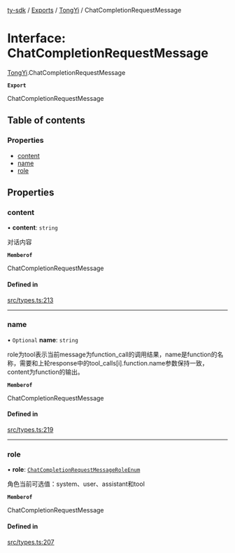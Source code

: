 [ty-sdk](../readme.md) / [Exports](../modules.md) / [TongYi](../modules/TongYi.md) / ChatCompletionRequestMessage

# Interface: ChatCompletionRequestMessage

[TongYi](../modules/TongYi.md).ChatCompletionRequestMessage

**`Export`**

ChatCompletionRequestMessage

## Table of contents

### Properties

- [content](TongYi.ChatCompletionRequestMessage.md#content)
- [name](TongYi.ChatCompletionRequestMessage.md#name)
- [role](TongYi.ChatCompletionRequestMessage.md#role)

## Properties

### content

• **content**: `string`

对话内容

**`Memberof`**

ChatCompletionRequestMessage

#### Defined in

[src/types.ts:213](https://github.com/isnl/ty-sdk/blob/fb52f37/src/types.ts#L213)

___

### name

• `Optional` **name**: `string`

role为tool表示当前message为function_call的调用结果，name是function的名称，需要和上轮response中的tool_calls[i].function.name参数保持一致，content为function的输出。

**`Memberof`**

ChatCompletionRequestMessage

#### Defined in

[src/types.ts:219](https://github.com/isnl/ty-sdk/blob/fb52f37/src/types.ts#L219)

___

### role

• **role**: [`ChatCompletionRequestMessageRoleEnum`](../modules/TongYi.md#chatcompletionrequestmessageroleenum-1)

角色当前可选值：system、user、assistant和tool

**`Memberof`**

ChatCompletionRequestMessage

#### Defined in

[src/types.ts:207](https://github.com/isnl/ty-sdk/blob/fb52f37/src/types.ts#L207)
